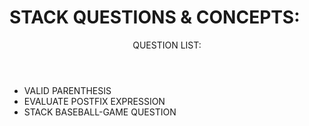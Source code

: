 <H1>STACK QUESTIONS & CONCEPTS:</H1>
<header>QUESTION LIST:</header>
<ul>
<li>VALID PARENTHESIS</li>
<li>EVALUATE POSTFIX EXPRESSION</li>
<li>STACK BASEBALL-GAME QUESTION</li>

</ul>
